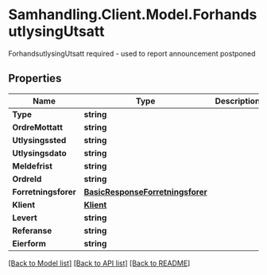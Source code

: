 # Samhandling.Client.Model.ForhandsutlysingUtsatt
ForhandsutlysingUtsatt required - used to report announcement postponed

## Properties

Name | Type | Description | Notes
------------ | ------------- | ------------- | -------------
**Type** | **string** |  | 
**OrdreMottatt** | **string** |  | 
**Utlysingssted** | **string** |  | 
**Utlysingsdato** | **string** |  | 
**Meldefrist** | **string** |  | 
**OrdreId** | **string** |  | 
**Forretningsforer** | [**BasicResponseForretningsforer**](BasicResponseForretningsforer.md) |  | 
**Klient** | [**Klient**](Klient.md) |  | [optional] 
**Levert** | **string** |  | [optional] 
**Referanse** | **string** |  | [optional] 
**Eierform** | **string** |  | [optional] 

[[Back to Model list]](../../README.md#documentation-for-models) [[Back to API list]](../../README.md#documentation-for-api-endpoints) [[Back to README]](../../README.md)

